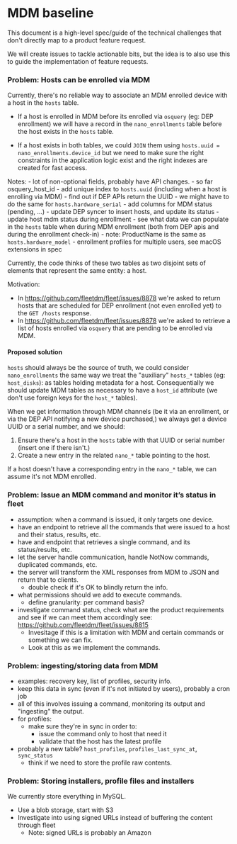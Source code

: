 # MDM baseline

This document is a high-level spec/guide of the technical challenges that don't
directly map to a product feature request.

We will create issues to tackle actionable bits, but the idea is to also use
this to guide the implementation of feature requests.


### Problem: Hosts can be enrolled via MDM

Currently, there's no reliable way to associate an MDM enrolled device with a
host in the `hosts` table.

- If a host is enrolled in MDM before its enrolled via `osquery` (eg: DEP
  enrollment) we will have a record in the `nano_enrollments` table before the
  host exists in the `hosts` table.

- If a host exists in both tables, we could `JOIN` them using `hosts.uuid =
  nano_enrollments.device_id`  but we need to make sure the right constraints
  in the application logic exist and the right indexes are created for fast
  access.

Notes:
    - lot of non-optional fields, probably have API changes.
    - so far osquery_host_id
    - add unique index to `hosts.uuid` (including when a host is enrolling via MDM)
    - find out if DEP APIs return the UUID
        - we might have to do the same for `hosts.hardware_serial`
    - add columns for MDM status (pending, ...)
    - update DEP syncer to insert hosts, and update its status
    - update host mdm status during enrollment
    - see what data we can populate in the `hosts` table when during MDM
      enrollment (both from DEP apis and during the enrollment check-in)
        - note: ProductName is the same as `hosts.hardware_model`
    - enrollment profiles for multiple users, see macOS extensions in spec

Currently, the code thinks of these two tables as two disjoint sets of elements
that represent the same entity: a host.

Motivation:

- In https://github.com/fleetdm/fleet/issues/8878 we're asked to return hosts
  that are scheduled for DEP enrollment (not even enrolled yet) to the `GET
  /hosts` response.
- In https://github.com/fleetdm/fleet/issues/8878 we're asked to retrieve a
  list of hosts enrolled via `osquery` that are pending to be enrolled via MDM.

#### Proposed solution

`hosts` should always be the source of truth, we could consider
`nano_enrollments` the same way we treat  the "auxiliary" `hosts_*` tables (eg:
`host_disks`): as tables holding metadata for a host. Consequentially we should
update MDM tables as necessary to have a `host_id` attribute (we don't use
foreign keys for the `host_*` tables).

When we get information through MDM channels (be it via an enrollment, or via
the DEP API notifying a new device purchased,) we always get a device UUID or a
serial number, and we should:

1. Ensure there's a host in the `hosts` table with that UUID or serial number (insert one if there isn't.)
1. Create a new entry in the related `nano_*` table pointing to the host.

If a host doesn't have a corresponding entry in the `nano_*` table, we can assume it's not MDM enrolled.


### Problem: Issue an MDM command and monitor it’s status in fleet

- assumption: when a command is issued, it only targets one device.
- have an endpoint to retrieve all the commands that were issued to a host and
  their status, results, etc.
- have and endpoint that retrieves a single command, and its status/results,
  etc.
- let the server handle communication, handle NotNow commands, duplicated commands, etc.
- the server will transform the XML responses from MDM to JSON and return that to clients.
    - double check if it's OK to blindly return the info.
- what permissions should we add  to execute commands.
    - define granularity: per command basis?
- investigate command status, check what are the product requirements and see
  if we can meet them accordingly see: https://github.com/fleetdm/fleet/issues/8815
    - Invesitage if this is a limitation with MDM and certain commands or something we can fix.
    - Look at this as we implement the commands.


### Problem: ingesting/storing data from MDM

- examples: recovery key, list of profiles, security info.
- keep this data in sync (even if it's not initiated by users), probably a cron job
- all of this involves issuing a command, monitoring its output and "ingesting"
  the output.
- for profiles:
    - make sure they're in sync in order to:
        - issue the command only to host that need it
        - validate that the host has the latest profile
- probably a new table? `host_profiles`, `profiles_last_sync_at`, `sync_status`
    - think if we need to store the profile raw contents.


### Problem: Storing installers, profile files and installers

We currently store everything in MySQL.

- Use a blob storage, start with S3
- Investigate into using signed URLs instead of buffering the content through fleet
    - Note: signed URLs is probably an Amazon
